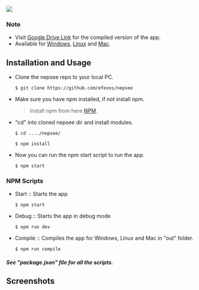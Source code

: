 ![](https://img.shields.io/badge/efexos-nepsee-brightgreen)
### Note
- Visit [Google Drive Link](https://drive.google.com/drive/folders/1BiMXNkvClyFFvJmoSuCYRO4m72AWJv8X?usp=sharing) for the compiled version of the app.
 - Available for [Windows](https://drive.google.com/file/d/1xeyg5brzme4cWpgvfjyPaQ24zN-12dH4/view?usp=sharing), [Linux](https://drive.google.com/file/d/1ifu6XY4ou0Zyt23g6Qul0UURui-NRVRt/view?usp=sharing) and [Mac](https://drive.google.com/file/d/13ObRgVTJR5ADM7vB4kv17rGNhhbfJ06v/view?usp=sharing). 
## Installation and Usage
 - Clone the nepsee repo to your local PC.

    `$ git clone https://github.com/efexos/nepsee`
 
 - Make sure you have npm installed, if not install npm.
    > Install npm from here [NPM](https://www.npmjs.com/get-npm).
 - "cd" into cloned nepsee dir and install modules.

    `$ cd ..../nepsee/`

    `$ npm install`
 
 - Now you can run the npm start script to run the app.
 
    `$ npm start`

### NPM Scripts
 - Start :: Starts the app

    `$ npm start`
 
 - Debug :: Starts the app in debug mode

    `$ npm run dev`

 - Compile :: Compiles the app for Windows, Linux and Mac in "out" folder.

    `$ npm run compile`

 ##### See "package.json" file for all the scripts.
## Screenshots